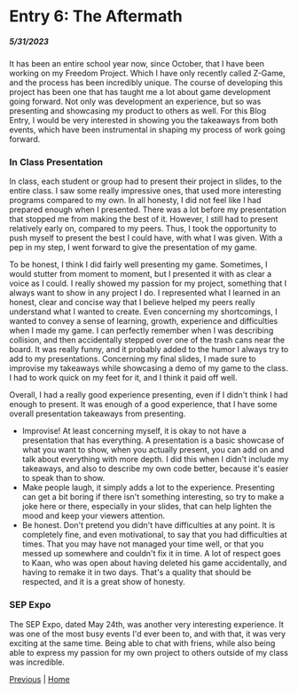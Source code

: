 # Entry 6: The Aftermath
##### 5/31/2023

It has been an entire school year now, since October, that I have been working on my Freedom Project. Which I have only recently called Z-Game, and the process has been incredibly unique. 
The course of developing this project has been one that has taught me a lot about game development going forward. 
Not only was development an experience, but so was presenting and showcasing my product to others as well. 
For this Blog Entry, I would be very interested in showing you the takeaways from both events, which have been instrumental in shaping my process of work going forward.

### In Class Presentation
In class, each student or group had to present their project in slides, to the entire class. 
I saw some really impressive ones, that used more interesting programs compared to my own.
In all honesty, I did not feel like I had prepared enough when I presented.
There was a lot before my presentation that stopped me from making the best of it.
However, I still had to present relatively early on, compared to my peers. 
Thus, I took the opportunity to push myself to present the best I could have, with what I was given.
With a pep in my step, I went forward to give the presentation of my game.

To be honest, I think I did fairly well presenting my game. 
Sometimes, I would stutter from moment to moment, but I presented it with as clear a voice as I could.
I really showed my passion for my project, something that I always want to show in any project I do. 
I represented what I learned in an honest, clear and concise way that I believe helped my peers really understand what I wanted to create.
Even concerning my shortcomings, I wanted to convey a sense of learning, growth, experience and difficulties when I made my game.
I can perfectly remember when I was describing collision, and then accidentally stepped over one of the trash cans near the board. 
It was really funny, and it probably added to the humor I always try to add to my presentations.
Concerning my final slides, I made sure to improvise my takeaways while showcasing a demo of my game to the class.
I had to work quick on my feet for it, and I think it paid off well.

Overall, I had a really good experience presenting, even if I didn't think I had enough to present.
It was enough of a good experience, that I have some overall presentation takeaways from presenting.

- Improvise! At least concerning myself, it is okay to not have a presentation that has everything. A presentation is a basic showcase of what you want to show, when you actually present, you can add on and talk about everything with more depth. I did this when I didn't include my takeaways, and also to describe my own code better, because it's easier to speak than to show.
- Make people laugh, it simply adds a lot to the experience. Presenting can get a bit boring if there isn't something interesting, so try to make a joke here or there, especially in your slides, that can help lighten the mood and keep your viewers attention.
- Be honest. Don't pretend you didn't have difficulties at any point. It is completely fine, and even motivational, to say that you had difficulties at times. That you may have not managed your time well, or that you messed up somewhere and couldn't fix it in time.
A lot of respect goes to Kaan, who was open about having deleted his game accidentally, and having to remake it in two days. That's a quality that should be respected, and it is a great show of honesty.

### SEP Expo
The SEP Expo, dated May 24th, was another very interesting experience. 
It was one of the most busy events I'd ever been to, and with that, it was very exciting at the same time. 
Being able to chat with friens, while also being able to express my passion for my own project to others outside of my class was incredible.




[Previous](entry05.md) | [Home](../README.md)
